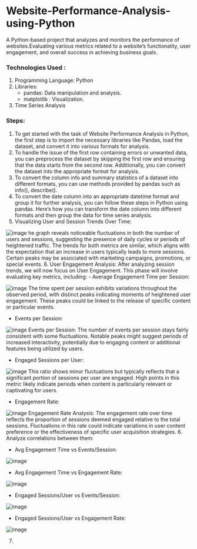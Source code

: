 # Website-Performance-Analysis-using-Python
A Python-based project that analyzes and monitors the performance of websites.Evaluating various metrics related to a website’s functionality, user engagement, and overall success in achieving business goals.

### Technologies Used :
  1. Programming Language: Python
  2. Libraries:
     - pandas: Data manipulation and analysis.
     - matplotlib : Visualization.
  3. Time Series Analysis
### Steps:
  1. To get started with the task of Website Performance Analysis in Python, the first step is to import the necessary libraries like Pandas, load the dataset, and convert it into various formats for analysis.
  2. To handle the issue of the first row containing errors or unwanted data, you can preprocess the dataset by skipping the first row and ensuring that the data starts from the second row. Additionally, you can convert the 
   dataset into the appropriate format for analysis.
  3. To convert the column info and summary statistics of a dataset into different formats, you can use methods provided by pandas such as info(), describe().
  4. To convert the date column into an appropriate datetime format and group it for further analysis, you can follow these steps in Python using pandas. Here’s how you can transform the date column into different formats and then group the data for time series analysis.
  5. Visualizing User and Session Trends Over Time:
     
![image](https://github.com/user-attachments/assets/c13196d5-e30f-412a-afea-dc2d9da17d81)
he graph reveals noticeable fluctuations in both the number of users and sessions, suggesting the presence of daily cycles or periods of heightened traffic. The trends for both metrics are similar, which aligns with the expectation that an increase in users typically leads to more sessions. Certain peaks may be associated with marketing campaigns, promotions, or special events.
  6. User Engagement Analysis:
 After analyzing session trends, we will now focus on User Engagement. This phase will involve evaluating key metrics, including:
    - Average Engagement Time per Session:
     
   ![image](https://github.com/user-attachments/assets/19de1d1f-7eca-4b7f-84ad-94cec1bde6a0)
   The time spent per session exhibits variations throughout the observed period, with distinct peaks indicating moments of heightened user engagement. These peaks could be linked to the release of specific content or particular events.
   - Events per Session:
     
   ![image](https://github.com/user-attachments/assets/e1066045-80f9-4ac3-bf47-430bb32c9f3d)
   Events per Session: The number of events per session stays fairly consistent with some fluctuations. Notable peaks might suggest periods of increased interactivity, potentially due to engaging content or additional features being utilized by users.
   -  Engaged Sessions per User:
     
   ![image](https://github.com/user-attachments/assets/a2de263a-1d11-4b12-9287-c206f0c9da5a)
   This ratio shows minor fluctuations but typically reflects that a significant portion of sessions per user are engaged. High points in this metric likely indicate periods when content is particularly relevant or captivating for users.
   - Engagement Rate:
     
   ![image](https://github.com/user-attachments/assets/d9a92d04-fdb2-4dd3-977e-989d2de5c9b5)
   Engagement Rate Analysis: The engagement rate over time reflects the proportion of sessions deemed engaged relative to the total sessions. Fluctuations in this rate could indicate variations in user content preference or the effectiveness of specific user acquisition strategies.
6. Analyze correlations between them:
   - Avg Engagement Time vs Events/Session:
      
   ![image](https://github.com/user-attachments/assets/291a0473-ebf4-48bb-872e-3ba36b4ce28c)
   - Avg Engagement Time vs Engagement Rate:
       
   ![image](https://github.com/user-attachments/assets/2a663998-d40d-497c-84de-d028cdb1692e)
   - Engaged Sessions/User vs Events/Session:
       
   ![image](https://github.com/user-attachments/assets/543fe645-2b5e-4da7-92f9-35f1cb15c6b1)
   - Engaged Sessions/User vs Engagement Rate:
     
   ![image](https://github.com/user-attachments/assets/da947073-c450-4367-9bcb-160b0c7d4fa7)

7.    
       
       
